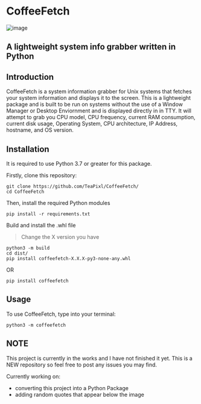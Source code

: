 # CoffeeFetch
![image](https://github.com/TeaPixl/CoffeeFetch/assets/106362493/b814fc52-e229-41a8-97a0-70b91c9eb051)
## A lightweight system info grabber written in Python

## Introduction
CoffeeFetch is a system information grabber for Unix systems that fetches your system information and displays it to the screen. This is a lightweight package and is built to be run on systems without the use of a Window Manager or Desktop Enviornment and is displayed directly in in TTY. It will attempt to grab you CPU model, CPU frequency, current RAM consumption, current disk usage, Operating System, CPU architecture, IP Address, hostname, and OS version.

## Installation
It is required to use Python 3.7 or greater for this package. 

Firstly, clone this repository:
```
git clone https://github.com/TeaPixl/CoffeeFetch/
cd CoffeeFetch
```
Then, install the required Python modules
```
pip install -r requirements.txt
```
Build and install the .whl file
> Change the X version you have
```
python3 -m build
cd dist/
pip install coffeefetch-X.X.X-py3-none-any.whl
```
OR

```
pip install coffeefetch
```

## Usage
To use CoffeeFetch, type into your terminal:
```
python3 -m coffeefetch
```

## NOTE
This project is currently in the works and I have not finished it yet.
This is a NEW repository so feel free to post any issues you may find.

Currently working on:
+ converting this project into a Python Package
+ adding random quotes that appear below the image
